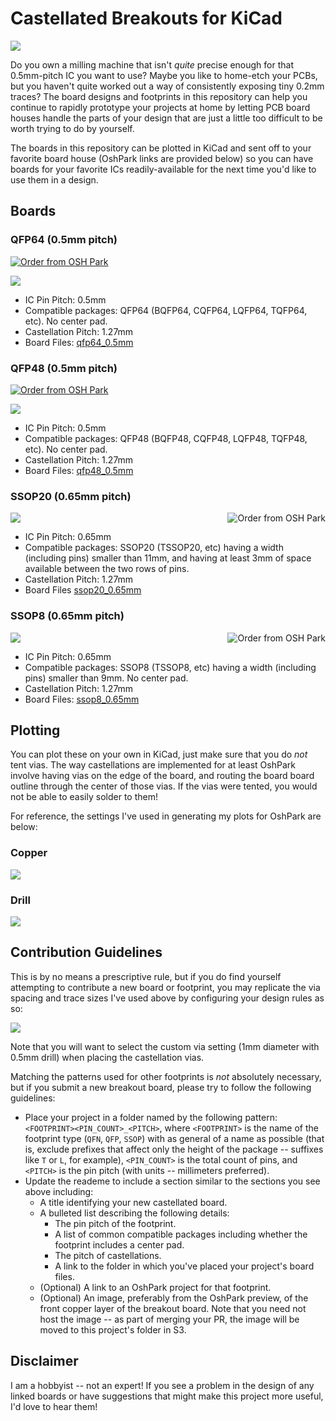 # Castellated Breakouts for KiCad

![](https://s3-us-west-2.amazonaws.com/coddingtonbear-public/github/kicad-castellated-breakouts/castellated_example.jpg)

Do you own a milling machine that isn't _quite_ precise enough for that
0.5mm-pitch IC you want to use?  Maybe you like to home-etch your PCBs,
but you haven't quite worked out a way of consistently exposing tiny
0.2mm traces?  The board designs and footprints in this repository
can help you continue to rapidly prototype your projects at home by
letting PCB board houses handle the parts of your design that are
just a little too difficult to be worth trying to do by yourself.

The boards in this repository can be plotted in KiCad and sent off to your
favorite board house (OshPark links are provided below) so you can have
boards for your favorite ICs readily-available for the next time you'd
like to use them in a design.

## Boards

### QFP64 (0.5mm pitch)

<a href="https://oshpark.com/shared_projects/qaabAuOa"><img src="https://oshpark.com/assets/badge-5b7ec47045b78aef6eb9d83b3bac6b1920de805e9a0c227658eac6e19a045b9c.png" alt="Order from OSH Park"></img></a>

![](https://s3-us-west-2.amazonaws.com/coddingtonbear-public/github/kicad-castellated-breakouts/qfp64_fcu_2.1.png)

* IC Pin Pitch: 0.5mm
* Compatible packages: QFP64 (BQFP64, CQFP64, LQFP64, TQFP64, etc).  No
  center pad.
* Castellation Pitch: 1.27mm
* Board Files: [qfp64_0.5mm](qfp64_0.5mm)

### QFP48 (0.5mm pitch)

<a href="https://www.oshpark.com/shared_projects/mXCVQoyT"><img src="https://www.oshpark.com/assets/badge-5b7ec47045b78aef6eb9d83b3bac6b1920de805e9a0c227658eac6e19a045b9c.png" alt="Order from OSH Park"></img></a>

![](https://s3-us-west-2.amazonaws.com/coddingtonbear-public/github/kicad-castellated-breakouts/qfp48_fcu.png)

* IC Pin Pitch: 0.5mm
* Compatible packages: QFP48 (BQFP48, CQFP48, LQFP48, TQFP48, etc).  No
  center pad.
* Castellation Pitch: 1.27mm
* Board Files: [qfp48_0.5mm](qfp48_0.5mm)

### SSOP20 (0.65mm pitch)

<a href="https://oshpark.com/shared_projects/HR54aK0e"><img src="https://oshpark.com/assets/badge-5b7ec47045b78aef6eb9d83b3bac6b1920de805e9a0c227658eac6e19a045b9c.png" alt="Order from OSH Park" align="right"></img></a>

![](https://s3-us-west-2.amazonaws.com/coddingtonbear-public/github/kicad-castellated-breakouts/ssop20_fcu.png)

* IC Pin Pitch: 0.65mm
* Compatible packages: SSOP20 (TSSOP20, etc) having a width (including pins)
  smaller than 11mm, and having at least 3mm of space available between the
  two rows of pins.
* Castellation Pitch: 1.27mm
* Board Files [ssop20_0.65mm](ssop20_0.65mm)

### SSOP8 (0.65mm pitch)

<a href="https://oshpark.com/shared_projects/lRtqVrhi"><img src="https://oshpark.com/assets/badge-5b7ec47045b78aef6eb9d83b3bac6b1920de805e9a0c227658eac6e19a045b9c.png" alt="Order from OSH Park" align="right"></img></a>

![](https://s3-us-west-2.amazonaws.com/coddingtonbear-public/github/kicad-castellated-breakouts/ssop8_fcu.png)

* IC Pin Pitch: 0.65mm
* Compatible packages: SSOP8 (TSSOP8, etc) having a width (including pins)
  smaller than 9mm.  No center pad.
* Castellation Pitch: 1.27mm
* Board Files: [ssop8_0.65mm](ssop8_0.65mm)

## Plotting

You can plot these on your own in KiCad, just make sure that you do *not*
tent vias.  The way castellations are implemented for at least OshPark
involve having vias on the edge of the board, and routing the board
board outline through the center of those vias.  If the vias were
tented, you would not be able to easily solder to them!

For reference, the settings I've used in generating my plots for OshPark
are below:

### Copper

![](https://s3-us-west-2.amazonaws.com/coddingtonbear-public/github/kicad-castellated-breakouts/plot_copper.png)

### Drill

![](https://s3-us-west-2.amazonaws.com/coddingtonbear-public/github/kicad-castellated-breakouts/plot_drill.png)

## Contribution Guidelines

This is by no means a prescriptive rule, but if you do find yourself attempting
to contribute a new board or footprint, you may replicate the via spacing
and trace sizes I've used above by configuring your design rules as so:

![](https://s3-us-west-2.amazonaws.com/coddingtonbear-public/github/kicad-castellated-breakouts/design_rules.png)

Note that you will want to select the custom via setting (1mm diameter with 0.5mm drill)
when placing the castellation vias.

Matching the patterns used for other footprints is _not_ absolutely necessary,
but if you submit a new breakout board, please try to follow the following
guidelines:

* Place your project in a folder named by the following pattern: `<FOOTPRINT><PIN_COUNT>_<PITCH>`,
  where `<FOOTPRINT>` is the name of the footprint type (`QFN`, `QFP`, `SSOP`) with as general of
  a name as possible (that is, exclude prefixes that affect only the height of the package -- 
  suffixes like `T` or `L`, for example), `<PIN_COUNT>` is the total count of pins, and `<PITCH>`
  is the pin pitch (with units -- millimeters preferred).
* Update the reademe to include a section similar to the sections you see above including:
  * A title identifying your new castellated board.
  * A bulleted list describing the following details:
    * The pin pitch of the footprint.
    * A list of common compatible packages including whether the footprint
      includes a center pad.
    * The pitch of castellations.
    * A link to the folder in which you've placed your project's board files.
  * (Optional) A link to an OshPark project for that footprint.
  * (Optional) An image, preferably from the OshPark preview, of the front
  copper layer of the breakout board.  Note that you need not host the
  image -- as part of merging your PR, the image will be moved to this
  project's folder in S3.

## Disclaimer

I am a hobbyist -- not an expert!  If you see a problem in the design of
any linked boards or have suggestions that might make this project more
useful, I'd love to hear them!
